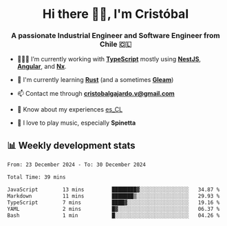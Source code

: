 <h1 align="center">Hi there ✌🏻, I'm Cristóbal</h1>
<h3 align="center">A passionate Industrial Engineer and Software Engineer from Chile 🇨🇱</h3>

- 🧑🏻‍💻 I’m currently working with **[TypeScript](https://www.typescriptlang.org)** mostly using **[NestJS](https://nestjs.com)**, **[Angular](https://angular.io)**, and **[Nx](https://nx.dev)**.

- 🌱 I'm currently learning **[Rust](https://www.rust-lang.org)** (and a sometimes **[Gleam](https://gleam.run/)**)

- 📫 Contact me through **cristobalgajardo.v@gmail.com**

- 📄 Know about my experiences [es_CL](https://bit.ly/cv-cristobal-gajardo)

- 🎸 I love to play music, especially **Spinetta**

## 📊 Weekly development stats

<!--START_SECTION:waka-->

```txt
From: 23 December 2024 - To: 30 December 2024

Total Time: 39 mins

JavaScript        13 mins         ████████▓░░░░░░░░░░░░░░░░   34.87 %
Markdown          11 mins         ███████▒░░░░░░░░░░░░░░░░░   29.93 %
TypeScript        7 mins          ████▓░░░░░░░░░░░░░░░░░░░░   19.16 %
YAML              2 mins          █▓░░░░░░░░░░░░░░░░░░░░░░░   06.37 %
Bash              1 min           █░░░░░░░░░░░░░░░░░░░░░░░░   04.26 %
```

<!--END_SECTION:waka-->
